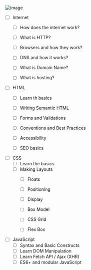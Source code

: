 ![image](https://raw.githubusercontent.com/kamranahmedse/developer-roadmap/master/img/frontend.png)

- [ ] Internet
  - [ ] How does the internet work?
  - [ ] What is HTTP?
  - [ ] Browsers and how they work?
  - [ ] DNS and how it works?
  - [ ] What is Domain Name?
  - [ ] What is hosting?


- [ ] HTML
  - [ ] Learn th basics
  - [ ] Writing Semantic HTML
  - [ ] Forms and Validations
  - [ ] Conventions and Best Practices
  - [ ] Accessibility
  - [ ] SEO basics


- [ ] CSS
  - [ ] Learn the basics
  - [ ] Making Layouts
    - [ ] Floats
    - [ ] Positioning
    - [ ] Display
    - [ ] Box Model
    - [ ] CSS Grid
    - [ ] Flex Box


- [ ] JavaScript
  - [ ] Syntax and Basic Constructs
  - [ ] Learn DOM Manipulation
  - [ ] Learn Fetch API / Ajax (XHR)
  - [ ] ES6+ and modular JavaScript
